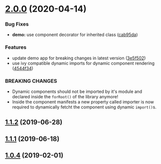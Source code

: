 # [2.0.0](https://github.com/pascaliske/dynamic-components/compare/v1.1.2...v2.0.0) (2020-04-14)


### Bug Fixes

* **demo:** use component decorator for inherited class ([cab95da](https://github.com/pascaliske/dynamic-components/commit/cab95da79e954a85322491ef6fc0a44459735235))


### Features

* update demo app for breaking changes in latest version ([3e5f502](https://github.com/pascaliske/dynamic-components/commit/3e5f5028e6f1475e864f5ad79e1439b1ac91dbb9))
* use ivy compatible dynamic imports for dynamic component rendering ([4544f34](https://github.com/pascaliske/dynamic-components/commit/4544f34c2abefd4d6304b68a628a543b263d784a))


### BREAKING CHANGES

* Dynamic components should not be imported by it's module and declared inside the `forRoot()` of the library anymore!
* Inside the component manifests a new property called importer is now required to dynamically fetcht the component using dynamic `import()`s.



## [1.1.2](https://github.com/pascaliske/dynamic-components/compare/v1.1.1...v1.1.2) (2019-06-28)



## [1.1.1](https://github.com/pascaliske/dynamic-components/compare/v1.1.0...v1.1.1) (2019-06-18)



## [1.0.4](https://github.com/pascaliske/dynamic-components/compare/v1.0.3...v1.0.4) (2019-02-01)




